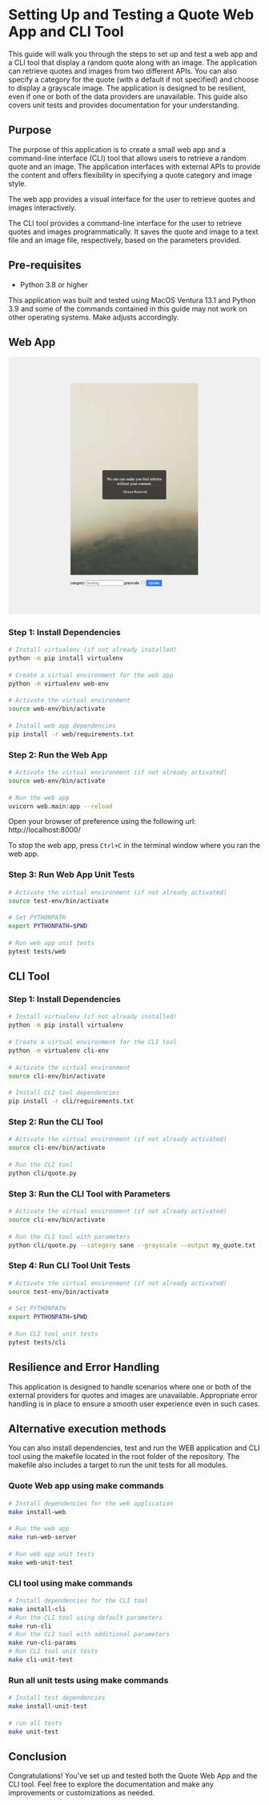 
# Setting Up and Testing a Quote Web App and CLI Tool

This guide will walk you through the steps to set up and test a web app and a CLI tool that display a random quote along with an image. The application can retrieve quotes and images from two different APIs. You can also specify a category for the quote (with a default if not specified) and choose to display a grayscale image. The application is designed to be resilient, even if one or both of the data providers are unavailable. This guide also covers unit tests and provides documentation for your understanding.

## Purpose

The purpose of this application is to create a small web app and a command-line interface (CLI) tool that allows users to retrieve a random quote and an image. The application interfaces with external APIs to provide the content and offers flexibility in specifying a quote category and image style.

The web app provides a visual interface for the user to retrieve quotes and images interactively. 

The CLI tool provides a command-line interface for the user to retrieve quotes and images programmatically. It saves the quote and image to a text file and an image file, respectively, based on the parameters provided.

## Pre-requisites
- Python 3.8 or higher

This application was built and tested using MacOS Ventura 13.1 and Python 3.9 and some of the commands contained in this guide may not work on other operating systems. Make adjusts accordingly.

## Web App

![Web app sample](web_app_sample.png)

### Step 1: Install Dependencies

```bash
# Install virtualenv (if not already installed)
python -m pip install virtualenv

# Create a virtual environment for the web app
python -m virtualenv web-env

# Activate the virtual environment
source web-env/bin/activate

# Install web app dependencies
pip install -r web/requirements.txt
```

### Step 2: Run the Web App

```bash
# Activate the virtual environment (if not already activated)
source web-env/bin/activate

# Run the web app
uvicorn web.main:app --reload
```

Open your browser of preference using the following url: http://localhost:8000/

To stop the web app, press `Ctrl+C` in the terminal window where you ran the web app.

### Step 3: Run Web App Unit Tests

```bash
# Activate the virtual environment (if not already activated)
source test-env/bin/activate

# Set PYTHONPATH
export PYTHONPATH=$PWD

# Run web app unit tests
pytest tests/web
```

## CLI Tool

### Step 1: Install Dependencies

```bash
# Install virtualenv (if not already installed)
python -m pip install virtualenv

# Create a virtual environment for the CLI tool
python -m virtualenv cli-env

# Activate the virtual environment
source cli-env/bin/activate

# Install CLI tool dependencies
pip install -r cli/requirements.txt
```

### Step 2: Run the CLI Tool

```bash
# Activate the virtual environment (if not already activated)
source cli-env/bin/activate

# Run the CLI tool
python cli/quote.py
```

### Step 3: Run the CLI Tool with Parameters

```bash
# Activate the virtual environment (if not already activated)
source cli-env/bin/activate

# Run the CLI tool with parameters
python cli/quote.py --category sane --grayscale --output my_quote.txt --output-image my_image.jpg
```

### Step 4: Run CLI Tool Unit Tests

```bash
# Activate the virtual environment (if not already activated)
source test-env/bin/activate

# Set PYTHONPATH
export PYTHONPATH=$PWD

# Run CLI tool unit tests
pytest tests/cli
```

## Resilience and Error Handling

This application is designed to handle scenarios where one or both of the external providers for quotes and images are unavailable. Appropriate error handling is in place to ensure a smooth user experience even in such cases.

## Alternative execution methods

You can also install dependencies, test and run the WEB application and CLI tool using the makefile located in the root folder of the repository. The makefile also includes a target to run the unit tests for all modules.

### Quote Web app using make commands
```bash
# Install dependencies for the web application
make install-web

# Run the web app
make run-web-server

# Run web app unit tests
make web-unit-test
```

### CLI tool using make commands
```bash
# Install dependencies for the CLI tool
make install-cli
# Run the CLI tool using default parameters
make run-cli
# Run the CLI tool with additional parameters
make run-cli-params
# Run CLI tool unit tests
make cli-unit-test
```

### Run all unit tests using make commands
```bash
# Install test dependencies
make install-unit-test

# run all tests
make unit-test
```

## Conclusion

Congratulations! You've set up and tested both the Quote Web App and the CLI tool. Feel free to explore the documentation and make any improvements or customizations as needed.


